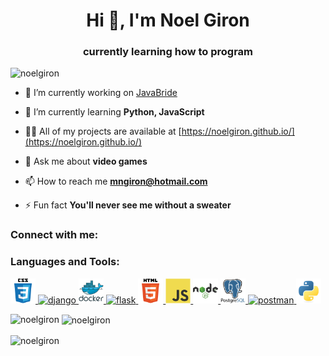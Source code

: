 <h1 align="center">Hi 👋, I'm Noel Giron</h1>
<h3 align="center">currently learning how to program</h3>

<p align="left"> <img src="https://komarev.com/ghpvc/?username=noelgiron&label=Profile%20views&color=0e75b6&style=flat" alt="noelgiron" /> </p>

- 🔭 I’m currently working on [JavaBride](https://github.com/NoelGiron/LFP_2S2025_201503846/tree/main/Proyecto%202)

- 🌱 I’m currently learning **Python, JavaScript**

- 👨‍💻 All of my projects are available at [https://noelgiron.github.io/](https://noelgiron.github.io/)

- 💬 Ask me about **video games**

- 📫 How to reach me **mngiron@hotmail.com**

- ⚡ Fun fact **You'll never see me without a sweater**

<h3 align="left">Connect with me:</h3>
<p align="left">
</p>

<h3 align="left">Languages and Tools:</h3>
<p align="left"> <a href="https://www.w3schools.com/css/" target="_blank" rel="noreferrer"> <img src="https://raw.githubusercontent.com/devicons/devicon/master/icons/css3/css3-original-wordmark.svg" alt="css3" width="40" height="40"/> </a> <a href="https://www.djangoproject.com/" target="_blank" rel="noreferrer"> <img src="https://cdn.worldvectorlogo.com/logos/django.svg" alt="django" width="40" height="40"/> </a> <a href="https://www.docker.com/" target="_blank" rel="noreferrer"> <img src="https://raw.githubusercontent.com/devicons/devicon/master/icons/docker/docker-original-wordmark.svg" alt="docker" width="40" height="40"/> </a> <a href="https://flask.palletsprojects.com/" target="_blank" rel="noreferrer"> <img src="https://www.vectorlogo.zone/logos/pocoo_flask/pocoo_flask-icon.svg" alt="flask" width="40" height="40"/> </a> <a href="https://www.w3.org/html/" target="_blank" rel="noreferrer"> <img src="https://raw.githubusercontent.com/devicons/devicon/master/icons/html5/html5-original-wordmark.svg" alt="html5" width="40" height="40"/> </a> <a href="https://developer.mozilla.org/en-US/docs/Web/JavaScript" target="_blank" rel="noreferrer"> <img src="https://raw.githubusercontent.com/devicons/devicon/master/icons/javascript/javascript-original.svg" alt="javascript" width="40" height="40"/> </a> <a href="https://nodejs.org" target="_blank" rel="noreferrer"> <img src="https://raw.githubusercontent.com/devicons/devicon/master/icons/nodejs/nodejs-original-wordmark.svg" alt="nodejs" width="40" height="40"/> </a> <a href="https://www.postgresql.org" target="_blank" rel="noreferrer"> <img src="https://raw.githubusercontent.com/devicons/devicon/master/icons/postgresql/postgresql-original-wordmark.svg" alt="postgresql" width="40" height="40"/> </a> <a href="https://postman.com" target="_blank" rel="noreferrer"> <img src="https://www.vectorlogo.zone/logos/getpostman/getpostman-icon.svg" alt="postman" width="40" height="40"/> </a> <a href="https://www.python.org" target="_blank" rel="noreferrer"> <img src="https://raw.githubusercontent.com/devicons/devicon/master/icons/python/python-original.svg" alt="python" width="40" height="40"/> </a> </p>

<p><img align="left" src="https://github-readme-stats.vercel.app/api/top-langs?username=noelgiron&show_icons=true&locale=en&layout=compact" alt="noelgiron" /></p>

<p>&nbsp;<img align="center" src="https://github-readme-stats.vercel.app/api?username=noelgiron&show_icons=true&locale=en" alt="noelgiron" /></p>

<p><img align="center" src="https://github-readme-streak-stats.herokuapp.com/?user=noelgiron&" alt="noelgiron" /></p>

